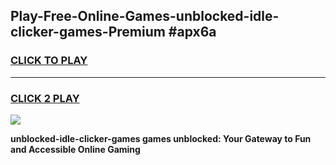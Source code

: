 
## Play-Free-Online-Games-unblocked-idle-clicker-games-Premium #apx6a
<h3>
<a href="https://premium.freeplayer.one?title=unblocked-idle-clicker-games&ref=8M">CLICK TO PLAY</a></h3>
<hr>

<h3>
<a href="https://premium.freeplayer.one?title=unblocked-idle-clicker-games&ref=8M">CLICK 2 PLAY</a>
  
</h3>

<a href="https://premium.freeplayer.one?title=unblocked-idle-clicker-games&ref=8M"><img src="https://clearcache.store/games.png"></a>


**unblocked-idle-clicker-games games unblocked: Your Gateway to Fun and Accessible Online Gaming**
